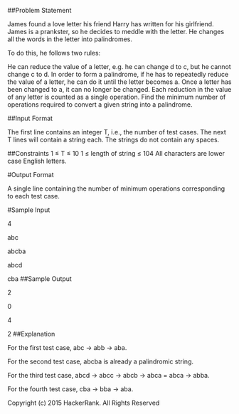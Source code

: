 ##Problem Statement

James found a love letter his friend Harry has written for his girlfriend. James is a prankster, so he decides to meddle with the letter. He changes all the words in the letter into palindromes.

To do this, he follows two rules:

He can reduce the value of a letter, e.g. he can change d to c, but he cannot change c to d.
In order to form a palindrome, if he has to repeatedly reduce the value of a letter, he can do it until the letter becomes a. Once a letter has been changed to a, it can no longer be changed.
Each reduction in the value of any letter is counted as a single operation. Find the minimum number of operations required to convert a given string into a palindrome.

##Input Format

The first line contains an integer T, i.e., the number of test cases.
The next T lines will contain a string each. The strings do not contain any spaces.

##Constraints
1 ≤ T ≤ 10
1 ≤ length of string ≤ 104
All characters are lower case English letters.

#Output Format

A single line containing the number of minimum operations corresponding to each test case.

#Sample Input

4

abc

abcba

abcd

cba
##Sample Output


2

0

4

2
##Explanation

For the first test case, abc -> abb -> aba.

For the second test case, abcba is already a palindromic string.

For the third test case, abcd -> abcc -> abcb -> abca = abca -> abba.

For the fourth test case, cba -> bba -> aba.

Copyright (c) 2015 HackerRank.
All Rights Reserved
